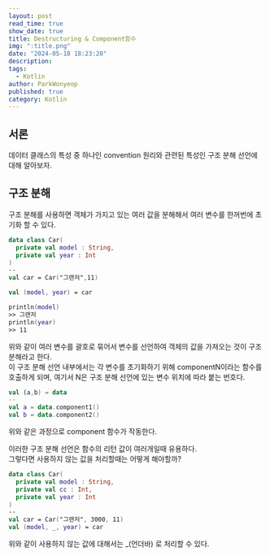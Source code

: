 ```yaml
---
layout: post
read_time: true
show_date: true
title: Destructuring & Component함수
img: ":title.png"
date: "2024-05-18 18:23:20"
description: 
tags:
  - Kotlin
author: ParkWonyeop
published: true
category: Kotlin
---
```

## 서론

데이터 클래스의 특성 중 하나인 convention 원리와 관련된 특성인 구조 분해 선언에 대해 알아보자.  

## 구조 분해

구조 분해를 사용하면 객체가 가지고 있는 여러 값을 분해해서 여러 변수를 한꺼번에 초기화 할 수 있다.  

```Kotlin
data class Car(
  private val model : String,
  private val year : Int
)
--
val car = Car("그랜저",11)

val (model, year) = car

println(model)
>> 그랜저
println(year)
>> 11
```

위와 같이 여러 변수를 괄호로 묶어서 변수를 선언하여 객체의 값을 가져오는 것이 구조분해라고 한다.  
이 구조 분해 선언 내부에서는 각 변수를 초기화하기 위해 componentN이라는 함수를 호출하게 되며, 여기서 N은 구조 분해 선언에 있는 변수 위치에 따라 붙는 번호다.  

```Kotlin
val (a,b) = data
--
val a = data.component1()
val b = data.component2()
```

위와 같은 과정으로 component 함수가 작동한다.  

이러한 구조 분해 선언은 함수의 리턴 값이 여러개일때 유용하다.  
그렇다면 사용하지 않는 값을 처리할때는 어떻게 해야할까?  

```Kotlin
data class Car(
  private val model : String,
  private val cc : Int,
  private val year : Int
)
--
val car = Car("그랜저", 3000, 11)
val (model, _, year) = car
```

위와 같이 사용하지 않는 값에 대해서는 _(언더바) 로 처리할 수 있다.  
